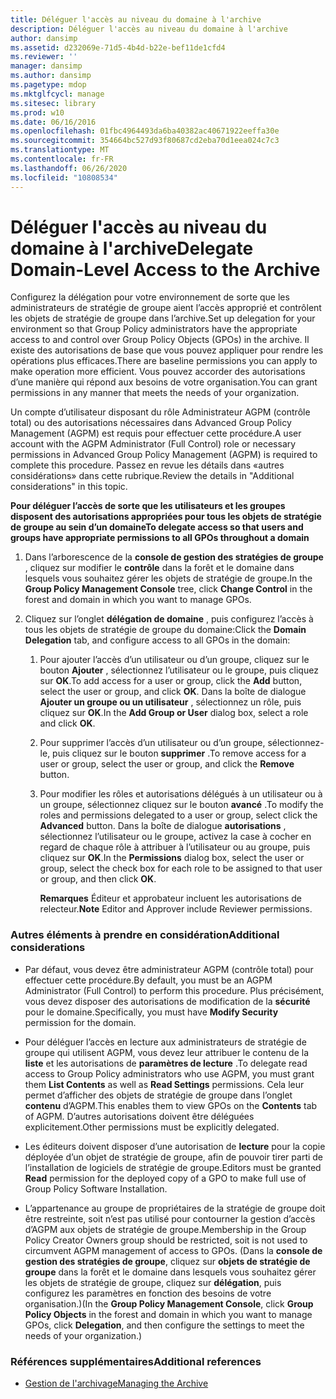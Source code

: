 ```yaml
---
title: Déléguer l'accès au niveau du domaine à l'archive
description: Déléguer l'accès au niveau du domaine à l'archive
author: dansimp
ms.assetid: d232069e-71d5-4b4d-b22e-bef11de1cfd4
ms.reviewer: ''
manager: dansimp
ms.author: dansimp
ms.pagetype: mdop
ms.mktglfcycl: manage
ms.sitesec: library
ms.prod: w10
ms.date: 06/16/2016
ms.openlocfilehash: 01fbc4964493da6ba40382ac40671922eeffa30e
ms.sourcegitcommit: 354664bc527d93f80687cd2eba70d1eea024c7c3
ms.translationtype: MT
ms.contentlocale: fr-FR
ms.lasthandoff: 06/26/2020
ms.locfileid: "10808534"
---
```

# <span data-ttu-id="8a1f9-103">Déléguer l'accès au niveau du domaine à l'archive</span><span class="sxs-lookup"><span data-stu-id="8a1f9-103">Delegate Domain-Level Access to the Archive</span></span>


<span data-ttu-id="8a1f9-104">Configurez la délégation pour votre environnement de sorte que les administrateurs de stratégie de groupe aient l’accès approprié et contrôlent les objets de stratégie de groupe dans l’archive.</span><span class="sxs-lookup"><span data-stu-id="8a1f9-104">Set up delegation for your environment so that Group Policy administrators have the appropriate access to and control over Group Policy Objects (GPOs) in the archive.</span></span> <span data-ttu-id="8a1f9-105">Il existe des autorisations de base que vous pouvez appliquer pour rendre les opérations plus efficaces.</span><span class="sxs-lookup"><span data-stu-id="8a1f9-105">There are baseline permissions you can apply to make operation more efficient.</span></span> <span data-ttu-id="8a1f9-106">Vous pouvez accorder des autorisations d’une manière qui répond aux besoins de votre organisation.</span><span class="sxs-lookup"><span data-stu-id="8a1f9-106">You can grant permissions in any manner that meets the needs of your organization.</span></span>

<span data-ttu-id="8a1f9-107">Un compte d’utilisateur disposant du rôle Administrateur AGPM (contrôle total) ou des autorisations nécessaires dans Advanced Group Policy Management (AGPM) est requis pour effectuer cette procédure.</span><span class="sxs-lookup"><span data-stu-id="8a1f9-107">A user account with the AGPM Administrator (Full Control) role or necessary permissions in Advanced Group Policy Management (AGPM) is required to complete this procedure.</span></span> <span data-ttu-id="8a1f9-108">Passez en revue les détails dans «autres considérations» dans cette rubrique.</span><span class="sxs-lookup"><span data-stu-id="8a1f9-108">Review the details in "Additional considerations" in this topic.</span></span>

**<span data-ttu-id="8a1f9-109">Pour déléguer l’accès de sorte que les utilisateurs et les groupes disposent des autorisations appropriées pour tous les objets de stratégie de groupe au sein d’un domaine</span><span class="sxs-lookup"><span data-stu-id="8a1f9-109">To delegate access so that users and groups have appropriate permissions to all GPOs throughout a domain</span></span>**

1.  <span data-ttu-id="8a1f9-110">Dans l’arborescence de la **console de gestion des stratégies de groupe** , cliquez sur modifier le **contrôle** dans la forêt et le domaine dans lesquels vous souhaitez gérer les objets de stratégie de groupe.</span><span class="sxs-lookup"><span data-stu-id="8a1f9-110">In the **Group Policy Management Console** tree, click **Change Control** in the forest and domain in which you want to manage GPOs.</span></span>

2.  <span data-ttu-id="8a1f9-111">Cliquez sur l’onglet **délégation de domaine** , puis configurez l’accès à tous les objets de stratégie de groupe du domaine:</span><span class="sxs-lookup"><span data-stu-id="8a1f9-111">Click the **Domain Delegation** tab, and configure access to all GPOs in the domain:</span></span>

    1.  <span data-ttu-id="8a1f9-112">Pour ajouter l’accès d’un utilisateur ou d’un groupe, cliquez sur le bouton **Ajouter** , sélectionnez l’utilisateur ou le groupe, puis cliquez sur **OK**.</span><span class="sxs-lookup"><span data-stu-id="8a1f9-112">To add access for a user or group, click the **Add** button, select the user or group, and click **OK**.</span></span> <span data-ttu-id="8a1f9-113">Dans la boîte de dialogue **Ajouter un groupe ou un utilisateur** , sélectionnez un rôle, puis cliquez sur **OK**.</span><span class="sxs-lookup"><span data-stu-id="8a1f9-113">In the **Add Group or User** dialog box, select a role and click **OK**.</span></span>

    2.  <span data-ttu-id="8a1f9-114">Pour supprimer l’accès d’un utilisateur ou d’un groupe, sélectionnez-le, puis cliquez sur le bouton **supprimer** .</span><span class="sxs-lookup"><span data-stu-id="8a1f9-114">To remove access for a user or group, select the user or group, and click the **Remove** button.</span></span>

    3.  <span data-ttu-id="8a1f9-115">Pour modifier les rôles et autorisations délégués à un utilisateur ou à un groupe, sélectionnez cliquez sur le bouton **avancé** .</span><span class="sxs-lookup"><span data-stu-id="8a1f9-115">To modify the roles and permissions delegated to a user or group, select click the **Advanced** button.</span></span> <span data-ttu-id="8a1f9-116">Dans la boîte de dialogue **autorisations** , sélectionnez l’utilisateur ou le groupe, activez la case à cocher en regard de chaque rôle à attribuer à l’utilisateur ou au groupe, puis cliquez sur **OK**.</span><span class="sxs-lookup"><span data-stu-id="8a1f9-116">In the **Permissions** dialog box, select the user or group, select the check box for each role to be assigned to that user or group, and then click **OK**.</span></span>

        <span data-ttu-id="8a1f9-117">**Remarques**  Éditeur et approbateur incluent les autorisations de relecteur.</span><span class="sxs-lookup"><span data-stu-id="8a1f9-117">**Note** Editor and Approver include Reviewer permissions.</span></span>

         

### <span data-ttu-id="8a1f9-118">Autres éléments à prendre en considération</span><span class="sxs-lookup"><span data-stu-id="8a1f9-118">Additional considerations</span></span>

-   <span data-ttu-id="8a1f9-119">Par défaut, vous devez être administrateur AGPM (contrôle total) pour effectuer cette procédure.</span><span class="sxs-lookup"><span data-stu-id="8a1f9-119">By default, you must be an AGPM Administrator (Full Control) to perform this procedure.</span></span> <span data-ttu-id="8a1f9-120">Plus précisément, vous devez disposer des autorisations de modification de la **sécurité** pour le domaine.</span><span class="sxs-lookup"><span data-stu-id="8a1f9-120">Specifically, you must have **Modify Security** permission for the domain.</span></span>

-   <span data-ttu-id="8a1f9-121">Pour déléguer l’accès en lecture aux administrateurs de stratégie de groupe qui utilisent AGPM, vous devez leur attribuer le contenu de la **liste** et les autorisations de **paramètres de lecture** .</span><span class="sxs-lookup"><span data-stu-id="8a1f9-121">To delegate read access to Group Policy administrators who use AGPM, you must grant them **List Contents** as well as **Read Settings** permissions.</span></span> <span data-ttu-id="8a1f9-122">Cela leur permet d’afficher des objets de stratégie de groupe dans l’onglet **contenu** d’AGPM.</span><span class="sxs-lookup"><span data-stu-id="8a1f9-122">This enables them to view GPOs on the **Contents** tab of AGPM.</span></span> <span data-ttu-id="8a1f9-123">D’autres autorisations doivent être déléguées explicitement.</span><span class="sxs-lookup"><span data-stu-id="8a1f9-123">Other permissions must be explicitly delegated.</span></span>

-   <span data-ttu-id="8a1f9-124">Les éditeurs doivent disposer d’une autorisation de **lecture** pour la copie déployée d’un objet de stratégie de groupe, afin de pouvoir tirer parti de l’installation de logiciels de stratégie de groupe.</span><span class="sxs-lookup"><span data-stu-id="8a1f9-124">Editors must be granted **Read** permission for the deployed copy of a GPO to make full use of Group Policy Software Installation.</span></span>

-   <span data-ttu-id="8a1f9-125">L’appartenance au groupe de propriétaires de la stratégie de groupe doit être restreinte, soit n’est pas utilisé pour contourner la gestion d’accès d’AGPM aux objets de stratégie de groupe.</span><span class="sxs-lookup"><span data-stu-id="8a1f9-125">Membership in the Group Policy Creator Owners group should be restricted, soit is not used to circumvent AGPM management of access to GPOs.</span></span> <span data-ttu-id="8a1f9-126">(Dans la **console de gestion des stratégies de groupe**, cliquez sur **objets de stratégie de groupe** dans la forêt et le domaine dans lesquels vous souhaitez gérer les objets de stratégie de groupe, cliquez sur **délégation**, puis configurez les paramètres en fonction des besoins de votre organisation.)</span><span class="sxs-lookup"><span data-stu-id="8a1f9-126">(In the **Group Policy Management Console**, click **Group Policy Objects** in the forest and domain in which you want to manage GPOs, click **Delegation**, and then configure the settings to meet the needs of your organization.)</span></span>

### <span data-ttu-id="8a1f9-127">Références supplémentaires</span><span class="sxs-lookup"><span data-stu-id="8a1f9-127">Additional references</span></span>

-   [<span data-ttu-id="8a1f9-128">Gestion de l'archivage</span><span class="sxs-lookup"><span data-stu-id="8a1f9-128">Managing the Archive</span></span>](managing-the-archive.md)

 

 





